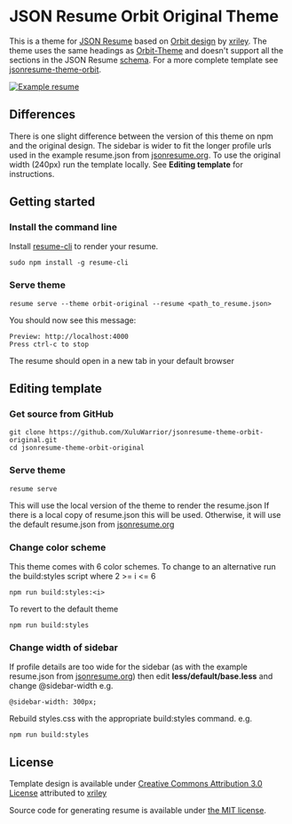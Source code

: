 # JSON Resume Orbit Original Theme 
This is a theme for [JSON Resume](http://jsonresume.org/) based on [Orbit design](https://github.com/xriley/Orbit-Theme) by [xriley](https://github.com/xriley).
The theme uses the same headings as [Orbit-Theme](https://github.com/xriley/Orbit-Theme) and doesn't support all the sections in the JSON Resume [schema](https://jsonresume.org/schema/).
For a more complete template see [jsonresume-theme-orbit](https://github.com/XuluWarrior/jsonresume-theme-orbit).

[![Example resume](https://xuluwarrior.github.io/jsonresume-theme-orbit-original/resume.png)](https://xuluwarrior.github.io/jsonresume-theme-orbit-original/resume.html)

## Differences
There is one slight difference between the version of this theme on npm and the original design.  The sidebar is wider to fit the longer profile urls used in the example resume.json from [jsonresume.org](https://jsonresume.org/).
To use the original width (240px) run the template locally.  See **Editing template** for instructions.
## Getting started

### Install the command line

Install [resume-cli](https://github.com/jsonresume/resume-cli) to render your resume.

```
sudo npm install -g resume-cli
```

### Serve theme
```
resume serve --theme orbit-original --resume <path_to_resume.json>
```

You should now see this message:

```
Preview: http://localhost:4000
Press ctrl-c to stop
```

The resume should open in a new tab in your default browser

## Editing template
### Get source from GitHub
```
git clone https://github.com/XuluWarrior/jsonresume-theme-orbit-original.git
cd jsonresume-theme-orbit-original
```

### Serve theme
```
resume serve
```
This will use the local version of the theme to render the resume.json
If there is a local copy of resume.json this will be used.  Otherwise, it will use the default resume.json from [jsonresume.org](https://jsonresume.org/)

### Change color scheme
This theme comes with 6 color schemes.  To change to an alternative run the build:styles script where 2 >= i <= 6
```
npm run build:styles:<i>
```

To revert to the default theme
```
npm run build:styles
```

### Change width of sidebar
If profile details are too wide for the sidebar (as with the example resume.json from [jsonresume.org](https://jsonresume.org/)) then edit **less/default/base.less** and change @sidebar-width
e.g.
```
@sidebar-width: 300px;
```
Rebuild styles.css with the appropriate build:styles command.
e.g.
```
npm run build:styles
```

## License
Template design is available under [Creative Commons Attribution 3.0 License](http://creativecommons.org/licenses/by/3.0/) attributed to [xriley](https://github.com/xriley)

Source code for generating resume is available under [the MIT license](http://mths.be/mit).
